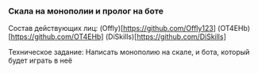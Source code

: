 ### Скала на монополии и пролог на боте

Состав действующих лиц:
(Offly)[https://github.com/Offly123]
(OT4EHb)[https://github.com/OT4EHb]
(DiSkills)[https://github.com/DiSkills]

Техническое задание:
Написать монополию на скале, и бота, который будет играть в неё